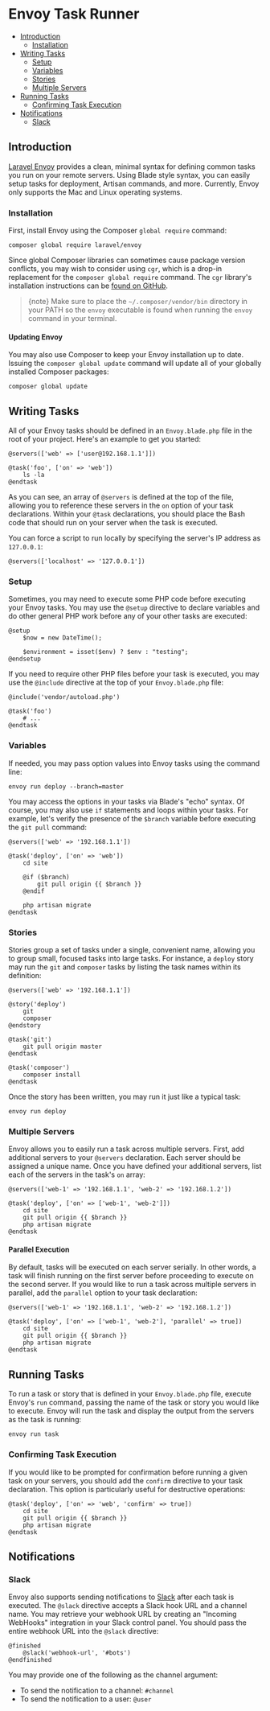# Envoy Task Runner

- [Introduction](#introduction) 
    - [Installation](#installation)
- [Writing Tasks](#writing-tasks) 
    - [Setup](#setup)
    - [Variables](#variables)
    - [Stories](#stories)
    - [Multiple Servers](#multiple-servers)
- [Running Tasks](#running-tasks) 
    - [Confirming Task Execution](#confirming-task-execution)
- [Notifications](#notifications) 
    - [Slack](#slack)

<a name="introduction"></a>

## Introduction

[Laravel Envoy](https://github.com/laravel/envoy) provides a clean, minimal syntax for defining common tasks you run on your remote servers. Using Blade style syntax, you can easily setup tasks for deployment, Artisan commands, and more. Currently, Envoy only supports the Mac and Linux operating systems.

<a name="installation"></a>

### Installation

First, install Envoy using the Composer `global require` command:

    composer global require laravel/envoy
    

Since global Composer libraries can sometimes cause package version conflicts, you may wish to consider using `cgr`, which is a drop-in replacement for the `composer global require` command. The `cgr` library's installation instructions can be [found on GitHub](https://github.com/consolidation-org/cgr).

> {note} Make sure to place the `~/.composer/vendor/bin` directory in your PATH so the `envoy` executable is found when running the `envoy` command in your terminal.

#### Updating Envoy

You may also use Composer to keep your Envoy installation up to date. Issuing the `composer global update` command will update all of your globally installed Composer packages:

    composer global update
    

<a name="writing-tasks"></a>

## Writing Tasks

All of your Envoy tasks should be defined in an `Envoy.blade.php` file in the root of your project. Here's an example to get you started:

    @servers(['web' => ['user@192.168.1.1']])
    
    @task('foo', ['on' => 'web'])
        ls -la
    @endtask
    

As you can see, an array of `@servers` is defined at the top of the file, allowing you to reference these servers in the `on` option of your task declarations. Within your `@task` declarations, you should place the Bash code that should run on your server when the task is executed.

You can force a script to run locally by specifying the server's IP address as `127.0.0.1`:

    @servers(['localhost' => '127.0.0.1'])
    

<a name="setup"></a>

### Setup

Sometimes, you may need to execute some PHP code before executing your Envoy tasks. You may use the ```@setup``` directive to declare variables and do other general PHP work before any of your other tasks are executed:

    @setup
        $now = new DateTime();
    
        $environment = isset($env) ? $env : "testing";
    @endsetup
    

If you need to require other PHP files before your task is executed, you may use the `@include` directive at the top of your `Envoy.blade.php` file:

    @include('vendor/autoload.php')
    
    @task('foo')
        # ...
    @endtask
    

<a name="variables"></a>

### Variables

If needed, you may pass option values into Envoy tasks using the command line:

    envoy run deploy --branch=master
    

You may access the options in your tasks via Blade's "echo" syntax. Of course, you may also use `if` statements and loops within your tasks. For example, let's verify the presence of the `$branch` variable before executing the `git pull` command:

    @servers(['web' => '192.168.1.1'])
    
    @task('deploy', ['on' => 'web'])
        cd site
    
        @if ($branch)
            git pull origin {{ $branch }}
        @endif
    
        php artisan migrate
    @endtask
    

<a name="stories"></a>

### Stories

Stories group a set of tasks under a single, convenient name, allowing you to group small, focused tasks into large tasks. For instance, a `deploy` story may run the `git` and `composer` tasks by listing the task names within its definition:

    @servers(['web' => '192.168.1.1'])
    
    @story('deploy')
        git
        composer
    @endstory
    
    @task('git')
        git pull origin master
    @endtask
    
    @task('composer')
        composer install
    @endtask
    

Once the story has been written, you may run it just like a typical task:

    envoy run deploy
    

<a name="multiple-servers"></a>

### Multiple Servers

Envoy allows you to easily run a task across multiple servers. First, add additional servers to your `@servers` declaration. Each server should be assigned a unique name. Once you have defined your additional servers, list each of the servers in the task's `on` array:

    @servers(['web-1' => '192.168.1.1', 'web-2' => '192.168.1.2'])
    
    @task('deploy', ['on' => ['web-1', 'web-2']])
        cd site
        git pull origin {{ $branch }}
        php artisan migrate
    @endtask
    

#### Parallel Execution

By default, tasks will be executed on each server serially. In other words, a task will finish running on the first server before proceeding to execute on the second server. If you would like to run a task across multiple servers in parallel, add the `parallel` option to your task declaration:

    @servers(['web-1' => '192.168.1.1', 'web-2' => '192.168.1.2'])
    
    @task('deploy', ['on' => ['web-1', 'web-2'], 'parallel' => true])
        cd site
        git pull origin {{ $branch }}
        php artisan migrate
    @endtask
    

<a name="running-tasks"></a>

## Running Tasks

To run a task or story that is defined in your `Envoy.blade.php` file, execute Envoy's `run` command, passing the name of the task or story you would like to execute. Envoy will run the task and display the output from the servers as the task is running:

    envoy run task
    

<a name="confirming-task-execution"></a>

### Confirming Task Execution

If you would like to be prompted for confirmation before running a given task on your servers, you should add the `confirm` directive to your task declaration. This option is particularly useful for destructive operations:

    @task('deploy', ['on' => 'web', 'confirm' => true])
        cd site
        git pull origin {{ $branch }}
        php artisan migrate
    @endtask
    

<a name="notifications"></a>
<a name="hipchat-notifications"></a>

## Notifications

<a name="slack"></a>

### Slack

Envoy also supports sending notifications to [Slack](https://slack.com) after each task is executed. The `@slack` directive accepts a Slack hook URL and a channel name. You may retrieve your webhook URL by creating an "Incoming WebHooks" integration in your Slack control panel. You should pass the entire webhook URL into the `@slack` directive:

    @finished
        @slack('webhook-url', '#bots')
    @endfinished
    

You may provide one of the following as the channel argument:

<div class="content-list">
  <ul>
    <li>
      To send the notification to a channel: <code>#channel</code>
    </li>
    <li>
      To send the notification to a user: <code>@user</code>
    </li>
  </ul>
</div>